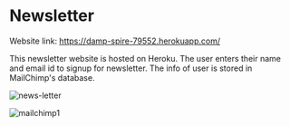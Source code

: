 # Newsletter

Website link: https://damp-spire-79552.herokuapp.com/

This newsletter website is hosted on Heroku. The user enters their name and email id to signup for newsletter. The info of user is stored in MailChimp's database.


![news-letter](https://user-images.githubusercontent.com/71706634/149782577-a01133ec-5db7-4ae0-8320-936c8c5a1a7e.png)

![mailchimp1](https://user-images.githubusercontent.com/71706634/149782567-9e6c1f59-594a-416d-a5b9-fead0670fea8.png)
